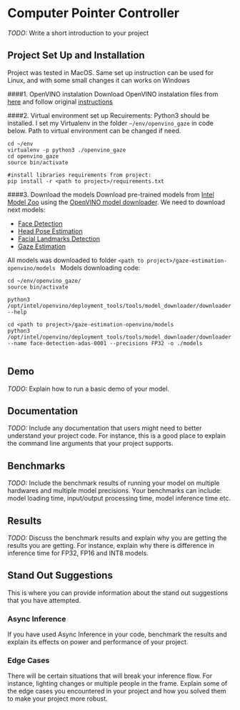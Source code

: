 # Computer Pointer Controller

*TODO:* Write a short introduction to your project

## Project Set Up and Installation
Project was tested in MacOS. Same set up instruction can be used for Linux, and with some small changes it can works on Windows

####1. OpenVINO instalation
Download OpenVINO instalation files from [here](https://docs.openvinotoolkit.org/latest/index.html) and follow original [instructions](https://docs.openvinotoolkit.org/latest/openvino_docs_install_guides_installing_openvino_macos.html)

####2. Virtual environment set up
Recuirements: Python3 should be installed. I set my Virtualenv in the folder ```~/env/openvino_gaze``` in code below. Path to virtual environment can be changed if need.

```
cd ~/env
virtualenv -p python3 ./openvino_gaze
cd openvino_gaze
source bin/activate

#install libraries requirements from project:
pip install -r <path to project>/requirements.txt
```
####3. Download the models
Download pre-trained models from [Intel Model Zoo](https://docs.openvinotoolkit.org/latest/omz_models_intel_index.html) using the [OpenVINO model downloader](https://docs.openvinotoolkit.org/latest/omz_tools_downloader_README.html). We need to download next models:

* [Face Detection](https://docs.openvinotoolkit.org/latest/omz_models_intel_face_detection_adas_binary_0001_description_face_detection_adas_binary_0001.html)
* [Head Pose Estimation](https://docs.openvinotoolkit.org/latest/omz_models_intel_head_pose_estimation_adas_0001_description_head_pose_estimation_adas_0001.html)
* [Facial Landmarks Detection](https://docs.openvinotoolkit.org/latest/omz_models_intel_landmarks_regression_retail_0009_description_landmarks_regression_retail_0009.html)
* [Gaze Estimation](https://docs.openvinotoolkit.org/latest/omz_models_intel_gaze_estimation_adas_0002_description_gaze_estimation_adas_0002.html)

All models was downloaded to folder ```<path to project>/gaze-estimation-openvino/models ``` Models downloading code:

```
cd ~/env/openvino_gaze/
source bin/activate

python3 /opt/intel/openvino/deployment_tools/tools/model_downloader/downloader.py --help

cd <path to project>/gaze-estimation-openvino/models
python3 /opt/intel/openvino/deployment_tools/tools/model_downloader/downloader.py --name face-detection-adas-0001 --precisions FP32 -o ./models


```

## Demo
*TODO:* Explain how to run a basic demo of your model.

## Documentation
*TODO:* Include any documentation that users might need to better understand your project code. For instance, this is a good place to explain the command line arguments that your project supports.

## Benchmarks
*TODO:* Include the benchmark results of running your model on multiple hardwares and multiple model precisions. Your benchmarks can include: model loading time, input/output processing time, model inference time etc.

## Results
*TODO:* Discuss the benchmark results and explain why you are getting the results you are getting. For instance, explain why there is difference in inference time for FP32, FP16 and INT8 models.

## Stand Out Suggestions
This is where you can provide information about the stand out suggestions that you have attempted.

### Async Inference
If you have used Async Inference in your code, benchmark the results and explain its effects on power and performance of your project.

### Edge Cases
There will be certain situations that will break your inference flow. For instance, lighting changes or multiple people in the frame. Explain some of the edge cases you encountered in your project and how you solved them to make your project more robust.
